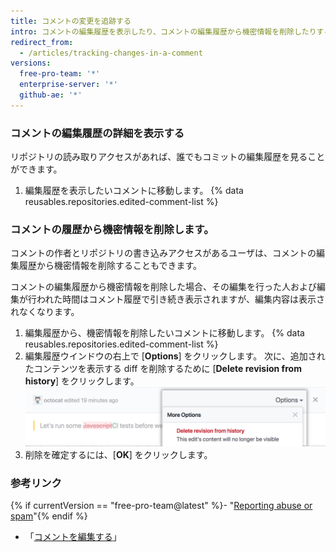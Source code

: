 ```yaml
---
title: コメントの変更を追跡する
intro: コメントの編集履歴を表示したり、コメントの編集履歴から機密情報を削除したりすることができます。
redirect_from:
  - /articles/tracking-changes-in-a-comment
versions:
  free-pro-team: '*'
  enterprise-server: '*'
  github-ae: '*'
---
```


### コメントの編集履歴の詳細を表示する

リポジトリの読み取りアクセスがあれば、誰でもコミットの編集履歴を見ることができます。

1. 編集履歴を表示したいコメントに移動します。
{% data reusables.repositories.edited-comment-list %}

### コメントの履歴から機密情報を削除します。

コメントの作者とリポジトリの書き込みアクセスがあるユーザは、コメントの編集履歴から機密情報を削除することもできます。

コメントの編集履歴から機密情報を削除した場合、その編集を行った人および編集が行われた時間はコメント履歴で引き続き表示されますが、編集内容は表示されなくなります。

1. 編集履歴から、機密情報を削除したいコメントに移動します。
{% data reusables.repositories.edited-comment-list %}
3. 編集履歴ウインドウの右上で [**Options**] をクリックします。 次に、追加されたコンテンツを表示する diff を削除するために [**Delete revision from history**] をクリックします。 ![コメントの編集履歴の詳細を削除](/assets/images/help/repository/delete-comment-edit-details.png)
4. 削除を確定するには、[**OK**] をクリックします。

### 参考リンク

{% if currentVersion == "free-pro-team@latest" %}- "[Reporting abuse or spam](/articles/reporting-abuse-or-spam)"{% endif %}
- 「[コメントを編集する](/articles/editing-a-comment)」

